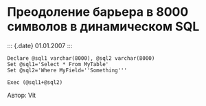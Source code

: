 Преодоление барьера в 8000 символов в динамическом SQL
======================================================

::: {.date}
01.01.2007
:::

    Declare @sql1 varchar(8000), @sql2 varchar(8000)
    Set @sql1='Select * From MyTable'
    Set @sql2='Where MyField=''Something'''
     
    Exec (@sql1+@sql2)

Автор: Vit
